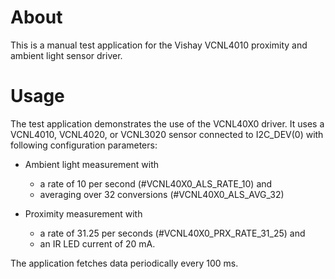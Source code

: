 # About

This is a manual test application for the Vishay VCNL4010 proximity and
ambient light sensor driver.

# Usage

The test application demonstrates the use of the VCNL40X0 driver. It uses a
VCNL4010, VCNL4020, or VCNL3020 sensor connected to I2C_DEV(0) with
following configuration parameters:

- Ambient light measurement with
     - a rate of 10 per second (#VCNL40X0_ALS_RATE_10) and
     - averaging over 32 conversions (#VCNL40X0_ALS_AVG_32)

- Proximity measurement with
     - a rate of 31.25 per seconds (#VCNL40X0_PRX_RATE_31_25) and
     - an IR LED current of 20 mA.

The application fetches data periodically every 100 ms.
